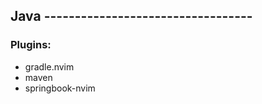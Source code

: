 ## Java ----------------------------------

### Plugins:

- gradle.nvim [](https://github.com/oclay1st/gradle.nvim)
- maven [](https://github.com/eatgrass/maven.nvim)
- springbook-nvim [](https://github.com/elmcgill/springboot-nvim)
